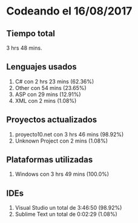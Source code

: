 # Codeando el 16/08/2017

## Tiempo total
3 hrs 48 mins.

## Lenguajes usados
1. C# con 2 hrs 23 mins (62.36%)
1. Other con 54 mins (23.65%)
1. ASP con 29 mins (12.91%)
1. XML con 2 mins (1.08%)

## Proyectos actualizados
1. proyecto10.net con 3 hrs 46 mins (98.92%)
1. Unknown Project con 2 mins (1.08%)

## Plataformas utilizadas
1. Windows con 3 hrs 49 mins (100.0%)

## IDEs
1. Visual Studio un total de 3:46:50 (98.92%)
1. Sublime Text un total de 0:02:29 (1.08%)
